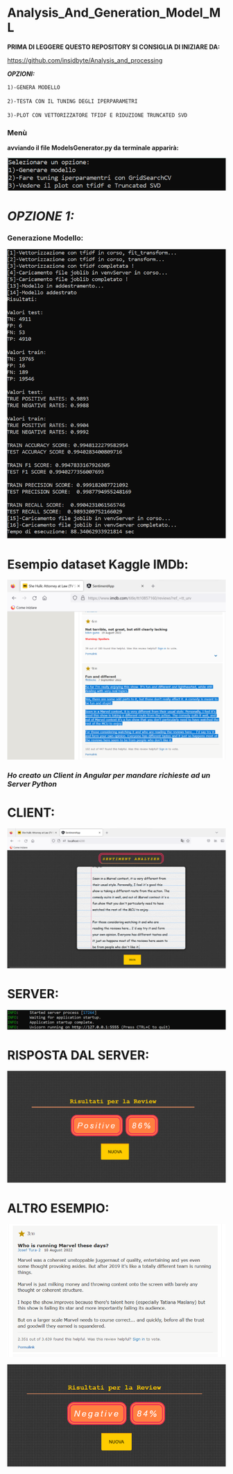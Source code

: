 # Analysis_And_Generation_Model_ML

__PRIMA DI LEGGERE QUESTO REPOSITORY SI CONSIGLIA DI INIZIARE DA:__

https://github.com/insidbyte/Analysis_and_processing

___OPZIONI:___
 
    1)-GENERA MODELLO

    2)-TESTA CON IL TUNING DEGLI IPERPARAMETRI

    3)-PLOT CON VETTORIZZATORE TFIDF E RIDUZIONE TRUNCATED SVD

### Menù

__avviando il file ModelsGenerator.py da terminale apparirà:__

![Screenshot](myScripts/OUTPUTS/menu.png)

#  ___OPZIONE 1:___
### Generazione Modello:

![Screenshot](myScripts/OUTPUTS/generator.png)

# Esempio dataset Kaggle IMDb:

![Screenshot](myScripts/OUTPUTS/prova.png)

### ***Ho creato un Client in Angular per mandare richieste ad un Server Python*** 

# CLIENT: 

![Screenshot](myScripts/OUTPUTS/client.png)

# SERVER:

![Screenshot](myScripts/OUTPUTS/server.png)

# RISPOSTA DAL SERVER:

![Screenshot](myScripts/OUTPUTS/response.png)

# ALTRO ESEMPIO:

![Screenshot](myScripts/OUTPUTS/prova2.png)

![Screenshot](myScripts/OUTPUTS/response2.png)
